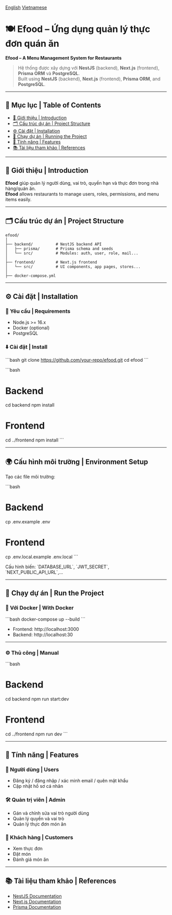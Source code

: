 [English](https://github.com/quypq147/efood-menu/blob/main/README.md)     [Vietnamese](https://github.com/quypq147/efood-menu/blob/main/README_vi.md)
# 🍽️ Efood – Ứng dụng quản lý thực đơn quán ăn  
**Efood – A Menu Management System for Restaurants**

> Hệ thống được xây dựng với **NestJS** (backend), **Next.js** (frontend), **Prisma ORM** và **PostgreSQL**.  
> Built using **NestJS** (backend), **Next.js** (frontend), **Prisma ORM**, and **PostgreSQL**.

---

## 📂 Mục lục | Table of Contents

- [🧾 Giới thiệu | Introduction](#-giới-thiệu--introduction)
- [🗂️ Cấu trúc dự án | Project Structure](#-cấu-trúc-dự-án--project-structure)
- [⚙️ Cài đặt | Installation](#️-cài-đặt--installation)
- [🚀 Chạy dự án | Running the Project](#-chạy-dự-án--running-the-project)
- [🧩 Tính năng | Features](#-tính-năng--features)
- [📚 Tài liệu tham khảo | References](#-tài-liệu-tham-khảo--references)

---

## 🧾 Giới thiệu | Introduction

**Efood** giúp quản lý người dùng, vai trò, quyền hạn và thực đơn trong nhà hàng/quán ăn.  
**Efood** allows restaurants to manage users, roles, permissions, and menu items easily.

---

## 🗂️ Cấu trúc dự án | Project Structure

```
efood/
│
├── backend/          # NestJS backend API
│   ├── prisma/       # Prisma schema and seeds
│   └── src/          # Modules: auth, user, role, mail...
│
├── frontend/         # Next.js frontend
│   └── src/          # UI components, app pages, stores...
│
├── docker-compose.yml
```

---

## ⚙️ Cài đặt | Installation

### 🔧 Yêu cầu | Requirements

- Node.js >= 16.x  
- Docker (optional)  
- PostgreSQL

### ⬇️ Cài đặt | Install

\`\`\`bash
git clone https://github.com/your-repo/efood.git
cd efood
\`\`\`

\`\`\`bash
# Backend
cd backend
npm install

# Frontend
cd ../frontend
npm install
\`\`\`

---

## 🌍 Cấu hình môi trường | Environment Setup

Tạo các file môi trường:

\`\`\`bash
# Backend
cp .env.example .env

# Frontend
cp .env.local.example .env.local
\`\`\`

Cấu hình biến: \`DATABASE_URL\`, \`JWT_SECRET\`, \`NEXT_PUBLIC_API_URL\`,...

---

## 🚀 Chạy dự án | Run the Project

### 🐳 Với Docker | With Docker

\`\`\`bash
docker-compose up --build
\`\`\`

- Frontend: http://localhost:3000  
- Backend: http://localhost:30

---

### ⚙️ Thủ công | Manual

\`\`\`bash
# Backend
cd backend
npm run start:dev

# Frontend
cd ../frontend
npm run dev
\`\`\`

---

## 🧩 Tính năng | Features

### 👥 Người dùng | Users

- Đăng ký / đăng nhập / xác minh email / quên mật khẩu  
- Cập nhật hồ sơ cá nhân

### 🛠️ Quản trị viên | Admin

- Gán và chỉnh sửa vai trò người dùng  
- Quản lý quyền và vai trò  
- Quản lý thực đơn món ăn

### 🍴 Khách hàng | Customers

- Xem thực đơn  
- Đặt món  
- Đánh giá món ăn

---

## 📚 Tài liệu tham khảo | References

- [NestJS Documentation](https://docs.nestjs.com)
- [Next.js Documentation](https://nextjs.org/docs)
- [Prisma Documentation](https://www.prisma.io/docs)
